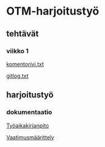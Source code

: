 ﻿# OTM-harjoitustyö

## tehtävät

### viikko 1

[komentorivi.txt](https://github.com/Jhoneagle/otm-harjoitustyo/blob/master/laskarit/vikko1/komentorivi.txt) 

[gitlog.txt](https://github.com/Jhoneagle/otm-harjoitustyo/blob/master/laskarit/vikko1/gitlog.txt) 

## harjoitustyö

### dokumentaatio

[Työaikakirjanpito](https://github.com/Jhoneagle/otm-harjoitustyo/blob/master/CompanyCalculator/documentation/tuntikirjanpito.md) 

[Vaatimusmäärittely](https://github.com/Jhoneagle/otm-harjoitustyo/blob/master/CompanyCalculator/documentation/vaatimusmaarittely.md) 
